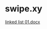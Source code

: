 # swipe.xy
[linked list 01.docx](https://github.com/Zubairchouhan/swipe.xy/files/7231615/linked.list.01.docx)
